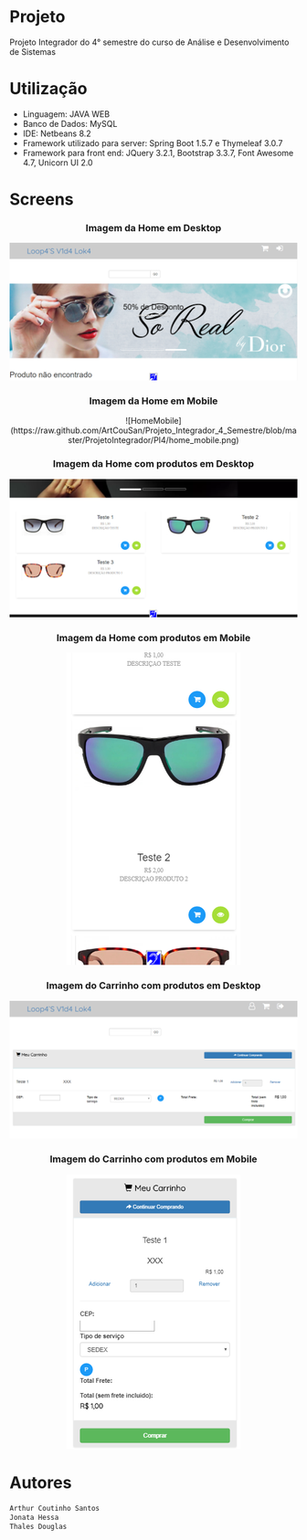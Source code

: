 # Projeto

  Projeto Integrador do 4° semestre do curso de Análise e Desenvolvimento de Sistemas

# Utilização

- Linguagem: JAVA WEB
- Banco de Dados: MySQL
- IDE: Netbeans 8.2
- Framework utilizado para server: Spring Boot 1.5.7 e Thymeleaf 3.0.7
- Framework para front end: JQuery 3.2.1, Bootstrap 3.3.7, Font Awesome 4.7, Unicorn UI 2.0

# Screens

<h3 align="center">Imagem da Home em Desktop </h3>
<p align="center"><img src="/ProjetoIntegrador/PI4/home_desktop.png"></p>
<h3 align="center">Imagem da Home em Mobile </h3>
<p align="center">![HomeMobile](https://raw.github.com/ArtCouSan/Projeto_Integrador_4_Semestre/blob/master/ProjetoIntegrador/PI4/home_mobile.png)</p>
<h3 align="center">Imagem da Home com produtos em Desktop </h3>
<p align="center"><img src="/ProjetoIntegrador/PI4/produtos_desktop.png"></p>
<h3 align="center">Imagem da Home com produtos em Mobile </h3>
<p align="center"><img  src="/ProjetoIntegrador/PI4/produtos_mobile.png"></p>
<h3 align="center">Imagem do Carrinho com produtos em Desktop </h3>
<p align="center"><img src="/ProjetoIntegrador/PI4/carrinho_desktop.png"></p>
<h3 align="center">Imagem do Carrinho com produtos em Mobile</h3>
<p align="center"><img src="/ProjetoIntegrador/PI4/carrinho_mobile.png"></p>

# Autores

```
Arthur Coutinho Santos
Jonata Hessa
Thales Douglas
```


